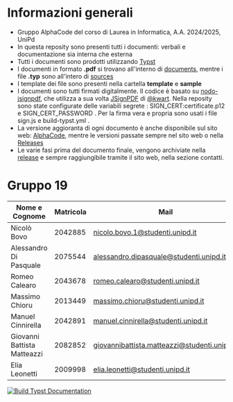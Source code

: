 # Informazioni generali
- Gruppo AlphaCode del corso di Laurea in Informatica, A.A. 2024/2025, UniPd
- In questa reposity sono presenti tutti i documenti: verbali e documentazione sia interna che esterna
- Tutti i documenti sono prodotti utilizzando [Typst](https://typst.app/)
- I documenti in formato **.pdf** si trovano all'interno di [documents](https://github.com/AlphaCodeSWE/AlphaCode-docs-file/tree/main/documents), mentre i file **.typ** sono all'intero di [sources](https://github.com/AlphaCodeSWE/AlphaCode-docs-file/tree/main/sources)
- I template dei file sono presenti nella cartella **template** e **sample**
- I documenti sono tutti firmati digitalmente. Il codice è basato su [nodo-jsignpdf](https://github.com/deltazero-cz/node-jsignpdf), che utilizza a sua volta [JSignPDF](https://github.com/intoolswetrust/jsignpdf) di [@kwart](https://github.com/kwart/). Nella reposity sono state configurate delle variabili segrete : SIGN_CERT:certificate.p12 e SIGN_CERT_PASSWORD . Per la firma vera e propria sono usati i file sign.js e build-typst.yml . 
- La versione aggioranta di ogni documento è anche disponibile sul sito web: [AlphaCode](https://alphacodeswe.github.io/AlphaCode-sito/pages/contatti.html), mentre le versioni passate sempre nel sito web o nella [Releases](https://github.com/AlphaCodeSWE/AlphaCode-docs-file/releases)
- Le varie fasi prima del documento finale, vengono archiviate nella [release](https://github.com/AlphaCodeSWE/AlphaCode-docs-file/releases) e sempre raggiungibile tramite il sito web, nella sezione contatti.
# Gruppo 19
| Nome e Cognome | Matricola  | Mail   |
|-----------|-------------|-------------|
| Nicolò Bovo    | 2042885 | nicolo.bovo.1@studenti.unipd.it      |
|Alessandro Di Pasquale   | 2075544 | alessandro.dipasquale@studenti.unipd.it    |
| Romeo Calearo   | 2043678 | romeo.calearo@studenti.unipd.it     |
| Massimo Chioru  | 2013449| massimo.chioru@studenti.unipd.it     |
| Manuel Cinnirella  |2042891 | manuel.cinnirella@studenti.unipd.it    |
| Giovanni Battista Matteazzi    | 2082852 |giovannibattista.matteazzi@studenti.unipd.it     |
| Elia Leonetti  |2009998| elia.leonetti@studenti.unipd.it    |

[![Build Typst Documentation](https://github.com/AlphaCodeSWE/AlphaCode-docs-file/actions/workflows/build-typst.yml/badge.svg)](https://github.com/AlphaCodeSWE/AlphaCode-docs-file/actions/workflows/build-typst.yml)


